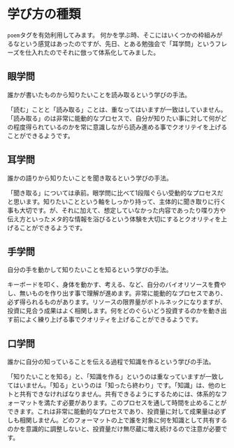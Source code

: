 
# 学び方の種類

`poem`タグを有効利用してみます。
何かを学ぶ時、そこにはいくつかの枠組みがるなという感覚はあったのですが、先日、とある勉強会で「耳学問」というフレーズを仕入れたのでそれに倣って体系化してみました。

## 眼学問
誰かが書いたものから知りたいことを読み取るという学びの手法。

「読む」ことと「読み取る」ことは、重なってはいますが一致はしていません。「読み取る」のは非常に能動的なプロセスで、自分が知りたい事に対して何がどの程度得られているのかを常に意識しながら読み進める事でクオリテイを上げることができるようです。

## 耳学問
誰かの語りから知りたいことを聞き取るという学びの手法。

「聞き取る」については承前。眼学問に比べて1段階ぐらい受動的なプロセスだと思います。知りたいことという軸をしっかり持って、主体的に聞き取りに行く事も大切です。が、それに加えて、想定していなかった内容であったり喋り方や伝え方といったメタ的な情報を浴びるという体験を大切にするとクオリティを上げることができるようです。

## 手学問
自分の手を動かして知りたいことを知るという学びの手法。

キーボードを叩く、身体を動かす、考える、など、自分のバイオリソースを費やし、無いものを作り出す事で理解が進めます。非常に能動的なプロセスであり、必ず得られるものがあります。リソースの限界量がボトルネックになりますが、投資に見合う成果はよく相関します。何をどのぐらいどう投資するのかを動き出す前によく練り上げる事でクオリティを上げることができるようです。

## 口学問
誰かに自分の知っていることを伝える過程で知識を作るという学びの手法。

「知りたいことを知る」と、「知識を作る」というのは重なっていますが一致してはいません。「知る」というのは「知ったら終わり」です。「知識」は、他のヒトと共有できなければなりません。共有できるようにするためには、体系的なフォーマットを満たす必要があります。このプロセスを通して時間を止めることができます。これは非常に能動的なプロセスであり、投資量に対して成果量は必ずしも相関しません。どのフォーマットの上で誰を対象に何を知識として共有するのかを意識的に調整しないと、投資量だけ無尽蔵に増え続けるので注意が必要です。

